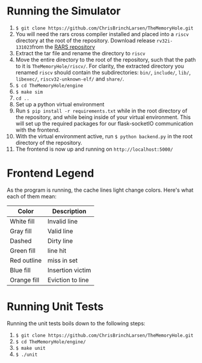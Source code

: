 # Running the Simulator
1. `$ git clone https://github.com/ChrisBrinchLarsen/TheMemoryHole.git`
2. You will need the rars cross compiler installed and placed into a `riscv` directory at the root of the repository. Download release `rv32i-131023`from the [RARS repository](https://github.com/stnolting/riscv-gcc-prebuilt?tab=readme-ov-file)
3. Extract the tar file and rename the directory to `riscv`
4. Move the entire directory to the root of the repository, such that the path to it is `TheMemoryHole/riscv/`. For clarity, the extracted directory you renamed `riscv` should contain the subdirectories: `bin/`, `include/`, `lib/`, `libexec/`, `riscv32-unknown-elf/` and `share/`.
5. `$ cd TheMemoryHole/engine`
6. `$ make sim`
7. `cd ..`
8. Set up a python virtual environment
9. Run `$ pip install -r requirements.txt` while in the root directory of the repository, and while being inside of your virtual environment. This will set up the required packages for our flask-socketIO communication with the frontend.
10. With the virtual environment active, run `$ python backend.py` in the root directory of the repository.
11. The frontend is now up and running on `http://localhost:5000/`

# Frontend Legend
As the program is running, the cache lines light change colors. Here's what each of them mean:

| Color    | Description |
| - | - |
| White fill | Invalid line |
| Gray fill | Valid line |
| Dashed | Dirty line |
| Green fill | line hit |
| Red outline | miss in set |
| Blue fill | Insertion victim |
| Orange fill | Eviction to line |


# Running Unit Tests
Running the unit tests boils down to the following steps:
1. `$ git clone https://github.com/ChrisBrinchLarsen/TheMemoryHole.git`
2. `$ cd TheMemoryHole/engine/`
3. `$ make unit`
4. `$ ./unit`